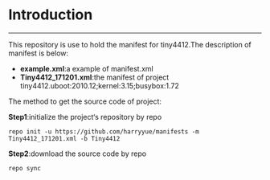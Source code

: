# Introduction
---
This repository is use to hold the manifest for tiny4412.The description of manifest is below:  
+ **example.xml**:a example of manifest.xml  
+ **Tiny4412_171201.xml**:the manifest of project tiny4412.uboot:2010.12;kernel:3.15;busybox:1.72  

The method to get the source code of project:

**Step1**:initialize the project‘s repository by repo

`repo init -u https://github.com/harryyue/manifests -m Tiny4412_171201.xml -b Tiny4412`

**Step2**:download the source code by repo

`repo sync`
